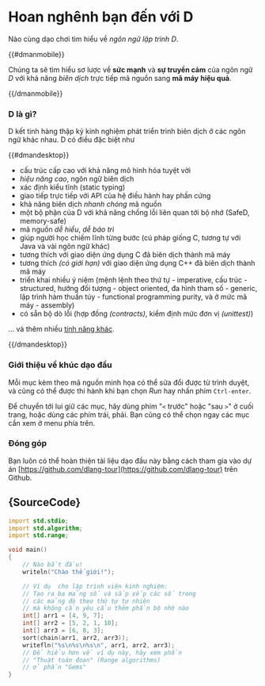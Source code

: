 # Hoan nghênh bạn đến với D

Nào cùng dạo chơi tìm hiểu về *ngôn ngữ lập trình D*.

{{#dmanmobile}}

Chúng ta sẽ tìm hiểu sơ lược về __sức mạnh__ và __sự truyền cảm__
của ngôn ngữ *D* với khả năng *biên dịch* trực tiếp mã nguồn sang __mã máy__ __hiệu quả__.

{{/dmanmobile}}

### D là gì?

D kết tinh hàng thập kỷ kinh nghiệm phát triển trình biên dịch ở
các ngôn ngữ khác nhau. D có điều đặc biệt như

{{#dmandesktop}}

- cấu trúc cấp cao với khả năng mô hình hóa tuyệt vời
- _hiệu năng cao_, ngôn ngữ biên dịch
- xác định kiểu tĩnh (static typing)
- giao tiếp trực tiếp với API của hệ điều hành hay phần cứng
- khả năng biên dịch _nhanh chóng_ mã nguồn
- một bộ phận của D với khả năng chống lỗi liên quan tới bộ nhớ (SafeD, memory-safe)
- mã nguồn _dễ hiểu_, _dễ bảo trì_
- giúp người học chiếm lĩnh từng bước (cú pháp giống C, tương tự với Java và vài ngôn ngữ khác)
- tương thích với giao diện ứng dụng C đã biên dịch thành mã máy
- tương thích _(có giới hạn)_ với giao diện ứng dụng C++ đã biên dịch thành mã máy
- triển khai nhiều ý niệm (mệnh lệnh theo thứ tự - imperative,
    cấu trúc - structured,
    hướng đối tượng - object oriented,
    đa hình tham số  - generic,
    lập trình hàm thuần túy - functional programming purity,
    và ở mức mã máy - assembly)
- có sẵn bộ dò lỗi (hợp đồng _(contracts)_, kiểm định mức đơn vị _(unittest)_)

... và thêm nhiều  [tính năng khác](http://dlang.org/overview.html).

{{/dmandesktop}}

### Giới thiệu về khúc dạo đầu

Mỗi mục kèm theo mã nguồn minh họa có thể sửa đổi được từ trình duyệt,
và cũng có thể được thi hành khi bạn chọn *Run* hay nhấn phím `Ctrl-enter`.

Để chuyển tới lui giữ các mục, hãy dùng phím "`<` trước" hoặc "sau `>`"
ở cuối trang, hoặc dùng các phím trái, phải. Bạn cũng có thể chọn ngay
các mục cần xem ở menu phía trên.

### Đóng góp

Bạn luôn có thể hoàn thiện tài liệu dạo đầu này bằng cách
tham gia vào dự án [https://github.com/dlang-tour](https://github.com/dlang-tour)
trên Github.

## {SourceCode}

```d
import std.stdio;
import std.algorithm;
import std.range;

void main()
{
    // Nào bắt đầu!
    writeln("Chào thế giới!");

    // Ví dụ  cho lập trình viên kinh nghiệm:
    // Tạo ra ba mảng số và sắp xếp các số trong
    // các mảng đó theo thứ tự tự nhiên
    // mà không cần yêu cầu thêm phần bộ nhớ nào
    int[] arr1 = [4, 9, 7];
    int[] arr2 = [5, 2, 1, 10];
    int[] arr3 = [6, 8, 3];
    sort(chain(arr1, arr2, arr3));
    writefln("%s\n%s\n%s\n", arr1, arr2, arr3);
    // Để hiểu hơn về ví dụ này, hãy xem phần
    // "Thuật toán đoạn" (Range algorithms)
    // ở phần "Gems"
}
```

